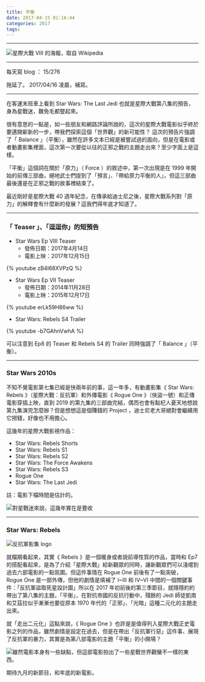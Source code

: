```yaml
---
title: 平衡
date: 2017-04-15 01:16:44
categories: 2017
tags:
---
```

---

![星際大戰 VIII 的海報，取自 Wikipedia](https://c1.staticflickr.com/3/2822/33994482856_4e4f6e6be5_o.jpg)

---

每天寫 blog ： 15/276

拖延了。 2017/04/16 凌晨，補寫。

---

在客運末班車上看到 Star Wars: The Last Jedi 也就是星際大戰第八集的預告，身為星戰迷，難免毛都豎起來。

很有意思的一點是，如一些朋友和網路評論所說的，這次的星際大戰電影似乎終於要邁開嶄新的一步，帶我們探索這個「世界觀」的新可能性？ 這次的預告片強調了「 Balance 」（平衡），雖然在許多文本已經是被嘗試過的面向，但是在電影或者動畫影集裡面，這次第一次要從以往的正邪之戰的主題走出來？至少字面上是這樣。

「平衡」這個詞在關於「原力」（ Force ）的敘述中，第一次出現是在 1999 年開始的前傳三部曲，絕地武士們提到了「預言」、「帶給原力平衡的人」，但這三部曲最後還是在正邪之戰的故事裡結束了。

最近剛好是星際大戰 40 週年紀念，在傳承給迪士尼之後，星際大戰系列對「原力」的解釋會有什麼新的發展？這我們得年底才知道了。

---

### 「 Teaser 」、「逗逗你」的短預告

- Star Wars Ep VIII Teaser
    - 發佈日期：2017年4月14日
    - 電影上映：2017年12月15日

{% youtube zB4I68XVPzQ %}

- Star Wars Ep VII Teaser
    - 發佈日期：2014年11月28日
    - 電影上映：2015年12月17日

{% youtube erLk59H86ww %}

- Star Wars: Rebels S4 Trailer

{% youtube -b7GAhnVwhA %}

可以注意到 Ep8 的 Teaser 和 Rebels S4 的 Trailer 同時強調了「 Balance 」（平衡）。

---

### Star Wars 2010s

不知不覺電影第七集已經是快兩年前的事，這一年多，有動畫影集《 Star Wars: Rebels 》（星際大戰：反抗軍）和外傳電影《 Rogue One 》（俠盜一號）和正傳電影穿插上映，直到 2019 的第九集的三部曲完結，偶而也會有點杞人憂天地想說第九集演完怎麼辦？但是想想這是個賺錢的 Project ，迪士尼老大哥絕對會繼續用它撈錢，好像也不用擔心。

這幾年的星際大戰影視作品：

- Star Wars: Rebels Shorts
- Star Wars: Rebels S1
- Star Wars: Rebels S2
- Star Wars: The Force Awakens
- Star Wars: Rebels S3
- Rogue One
- Star Wars: The Last Jedi

註：電影下檔時間是估計的。

![對星戰迷來說，這幾年實在是豐收](https://c1.staticflickr.com/3/2879/33678148840_9f9bb73042.jpg)

---

### Star Wars: Rebels

![反抗軍影集 logo](https://c1.staticflickr.com/3/2860/33678832420_f0653a9fb7_o.png)

就檔期看起來，其實《 Rebels 》是一個暖身或者說前導性質的作品，當時和 Ep7 的搭配看起來，是為了介紹「星際大戰」給新觀眾的同時，讓新觀眾們可以淺嚐到過去六部電影的一點氛圍。但這件事情在 Rogue One 前後有了一點突破， Rogue One 是一部外傳，但他的劇情是填補了 I~III 和 IV~VI 中間的一個關鍵事件：「反抗軍盜取死星設計圖」所以在 2017 年初前後的第三季節目，就隱隱約約帶出了第八集的主題，「平衡」，在對抗帝國的反抗行動中，殘餘的 Jedi 師徒凱南和艾茲拉似乎漸漸也要從原本 1970 年代的「正邪」、「光暗」這種二元化的主題走出來。

就「走出二元化」這點來說，《 Rogue One 》也許是是值得列入星際大戰正史電影之列的作品，雖然劇情是設定在過去，但是在帶出「反抗軍行惡」這件事、展現了反抗軍的暴力，其實是為第八部電影的主題「平衡」的小開場？

![雖然電影本身有一些缺點，但這部電影拍出了一些星戰世界觀蠻不一樣的東西。](https://c1.staticflickr.com/3/2890/33906693032_900638f07a_o.png)

期待九月的新節目，和年底的新電影。
